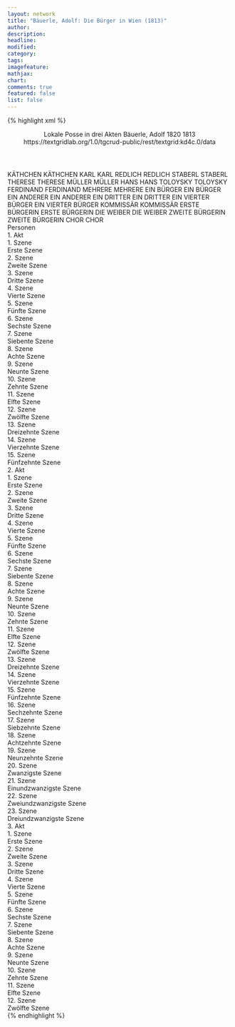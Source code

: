 ```yaml
---
layout: network
title: "Bäuerle, Adolf: Die Bürger in Wien (1813)"
author:
description:
headline:
modified:
category:
tags:
imagefeature: 
mathjax: 
chart: 
comments: true
featured: false
list: false
---
```

{% highlight xml %}
<?xml-model href="https://raw.githubusercontent.com/DLiNa/project/master/rules/lina.rnc"?><?xml-model href="https://raw.githubusercontent.com/DLiNa/project/master/rules/lina.sch"?>
<play xmlns="http://lina.digital">
  <header>
    <title>Die Bürger in Wien</title>
    <subtitle>Lokale Posse in drei Akten</subtitle>
    <genretitle/>
    <author>Bäuerle, Adolf</author>
    <date type="print">1820</date>
    <date type="premiere">1813</date>
    <date type="written"/>
    <source>https://textgridlab.org/1.0/tgcrud-public/rest/textgrid:kd4c.0/data</source>
  </header>
  <personae>
    <character>
      <name>KÄTHCHEN</name>
      <alias xml:id="käthchen">
        <name>KÄTHCHEN</name>
      </alias>
    </character>
    <character>
      <name>KARL</name>
      <alias xml:id="karl">
        <name>KARL</name>
      </alias>
    </character>
    <character>
      <name>REDLICH</name>
      <alias xml:id="redlich">
        <name>REDLICH</name>
      </alias>
    </character>
    <character>
      <name>STABERL</name>
      <alias xml:id="staberl">
        <name>STABERL</name>
      </alias>
    </character>
    <character>
      <name>THERESE</name>
      <alias xml:id="therese">
        <name>THERESE</name>
      </alias>
    </character>
    <character>
      <name>MÜLLER</name>
      <alias xml:id="müller">
        <name>MÜLLER</name>
      </alias>
    </character>
    <character>
      <name>HANS</name>
      <alias xml:id="hans">
        <name>HANS</name>
      </alias>
    </character>
    <character>
      <name>TOLOYSKY</name>
      <alias xml:id="toloysky">
        <name>TOLOYSKY</name>
      </alias>
    </character>
    <character>
      <name>FERDINAND</name>
      <alias xml:id="ferdinand">
        <name>FERDINAND</name>
      </alias>
    </character>
    <character>
      <name>MEHRERE</name>
      <alias xml:id="mehrere">
        <name>MEHRERE</name>
      </alias>
    </character>
    <character>
      <name>EIN BÜRGER</name>
      <alias xml:id="ein_bürger">
        <name>EIN BÜRGER</name>
      </alias>
    </character>
    <character>
      <name>EIN ANDERER</name>
      <alias xml:id="ein_anderer">
        <name>EIN ANDERER</name>
      </alias>
    </character>
    <character>
      <name>EIN DRITTER</name>
      <alias xml:id="ein_dritter">
        <name>EIN DRITTER</name>
      </alias>
    </character>
    <character>
      <name>EIN VIERTER BÜRGER</name>
      <alias xml:id="ein_vierter_bürger">
        <name>EIN VIERTER BÜRGER</name>
      </alias>
    </character>
    <character>
      <name>KOMMISSÄR</name>
      <alias xml:id="kommissär">
        <name>KOMMISSÄR</name>
      </alias>
    </character>
    <character>
      <name>ERSTE BÜRGERIN</name>
      <alias xml:id="erste_bürgerin">
        <name>ERSTE BÜRGERIN</name>
      </alias>
    </character>
    <character>
      <name>DIE WEIBER</name>
      <alias xml:id="die_weiber">
        <name>DIE WEIBER</name>
      </alias>
    </character>
    <character>
      <name>ZWEITE BÜRGERIN</name>
      <alias xml:id="zweite_bürgerin">
        <name>ZWEITE BÜRGERIN</name>
      </alias>
    </character>
    <character>
      <name>CHOR</name>
      <alias xml:id="chor">
        <name>CHOR</name>
      </alias>
    </character>
  </personae>
  <text>
    <div>
      <head>Personen</head>
    </div>
    <div>
      <head>1. Akt</head>
      <div>
        <head>1. Szene</head>
        <div>
          <head>Erste Szene</head>
          <sp who="#käthchen">
            <amount n="1" unit="speech_acts"/>
            <amount n="72" unit="words"/>
            <amount n="402" unit="chars"/>
          </sp>
        </div>
      </div>
      <div>
        <head>2. Szene</head>
        <div>
          <head>Zweite Szene</head>
          <sp who="#karl">
            <amount n="5" unit="speech_acts"/>
            <amount n="174" unit="words"/>
            <amount n="1" unit="lines"/>
            <amount n="930" unit="chars"/>
          </sp>
          <sp who="#käthchen">
            <amount n="4" unit="speech_acts"/>
            <amount n="115" unit="words"/>
            <amount n="1" unit="lines"/>
            <amount n="607" unit="chars"/>
          </sp>
        </div>
      </div>
      <div>
        <head>3. Szene</head>
        <div>
          <head>Dritte Szene</head>
          <sp who="#redlich">
            <amount n="13" unit="speech_acts"/>
            <amount n="415" unit="words"/>
            <amount n="9" unit="lines"/>
            <amount n="2177" unit="chars"/>
          </sp>
          <sp who="#käthchen">
            <amount n="3" unit="speech_acts"/>
            <amount n="9" unit="words"/>
            <amount n="3" unit="lines"/>
            <amount n="40" unit="chars"/>
          </sp>
          <sp who="#karl">
            <amount n="8" unit="speech_acts"/>
            <amount n="38" unit="words"/>
            <amount n="8" unit="lines"/>
            <amount n="189" unit="chars"/>
          </sp>
        </div>
      </div>
      <div>
        <head>4. Szene</head>
        <div>
          <head>Vierte Szene</head>
          <sp who="#redlich">
            <amount n="1" unit="speech_acts"/>
            <amount n="50" unit="words"/>
            <amount n="299" unit="chars"/>
          </sp>
        </div>
      </div>
      <div>
        <head>5. Szene</head>
        <div>
          <head>Fünfte Szene</head>
          <sp who="#staberl">
            <amount n="6" unit="speech_acts"/>
            <amount n="1021" unit="words"/>
            <amount n="1" unit="lines"/>
            <amount n="5717" unit="chars"/>
          </sp>
          <sp who="#redlich">
            <amount n="5" unit="speech_acts"/>
            <amount n="29" unit="words"/>
            <amount n="5" unit="lines"/>
            <amount n="145" unit="chars"/>
          </sp>
        </div>
      </div>
      <div>
        <head>6. Szene</head>
        <div>
          <head>Sechste Szene</head>
          <sp who="#therese">
            <amount n="5" unit="speech_acts"/>
            <amount n="64" unit="words"/>
            <amount n="4" unit="lines"/>
            <amount n="367" unit="chars"/>
          </sp>
          <sp who="#redlich">
            <amount n="7" unit="speech_acts"/>
            <amount n="240" unit="words"/>
            <amount n="3" unit="lines"/>
            <amount n="1274" unit="chars"/>
          </sp>
          <sp who="#staberl">
            <amount n="7" unit="speech_acts"/>
            <amount n="246" unit="words"/>
            <amount n="5" unit="lines"/>
            <amount n="1335" unit="chars"/>
          </sp>
        </div>
      </div>
      <div>
        <head>7. Szene</head>
        <div>
          <head>Siebente Szene</head>
          <sp who="#redlich">
            <amount n="4" unit="speech_acts"/>
            <amount n="228" unit="words"/>
            <amount n="1236" unit="chars"/>
          </sp>
          <sp who="#therese">
            <amount n="3" unit="speech_acts"/>
            <amount n="23" unit="words"/>
            <amount n="3" unit="lines"/>
            <amount n="106" unit="chars"/>
          </sp>
        </div>
      </div>
      <div>
        <head>8. Szene</head>
        <div>
          <head>Achte Szene</head>
          <sp who="#therese">
            <amount n="1" unit="speech_acts"/>
            <amount n="43" unit="words"/>
            <amount n="227" unit="chars"/>
          </sp>
        </div>
      </div>
      <div>
        <head>9. Szene</head>
        <div>
          <head>Neunte Szene</head>
          <sp who="#müller">
            <amount n="4" unit="speech_acts"/>
            <amount n="105" unit="words"/>
            <amount n="1" unit="lines"/>
            <amount n="598" unit="chars"/>
          </sp>
          <sp who="#therese">
            <amount n="3" unit="speech_acts"/>
            <amount n="64" unit="words"/>
            <amount n="1" unit="lines"/>
            <amount n="384" unit="chars"/>
          </sp>
        </div>
      </div>
      <div>
        <head>10. Szene</head>
        <div>
          <head>Zehnte Szene</head>
          <sp who="#käthchen">
            <amount n="6" unit="speech_acts"/>
            <amount n="222" unit="words"/>
            <amount n="1" unit="lines"/>
            <amount n="1195" unit="chars"/>
          </sp>
          <sp who="#therese">
            <amount n="5" unit="speech_acts"/>
            <amount n="137" unit="words"/>
            <amount n="3" unit="lines"/>
            <amount n="730" unit="chars"/>
          </sp>
          <sp who="#müller">
            <amount n="3" unit="speech_acts"/>
            <amount n="158" unit="words"/>
            <amount n="1" unit="lines"/>
            <amount n="905" unit="chars"/>
          </sp>
        </div>
      </div>
      <div>
        <head>11. Szene</head>
        <div>
          <head>Elfte Szene</head>
          <sp who="#redlich">
            <amount n="8" unit="speech_acts"/>
            <amount n="234" unit="words"/>
            <amount n="3" unit="lines"/>
            <amount n="1353" unit="chars"/>
          </sp>
          <sp who="#therese">
            <amount n="2" unit="speech_acts"/>
            <amount n="12" unit="words"/>
            <amount n="2" unit="lines"/>
            <amount n="57" unit="chars"/>
          </sp>
          <sp who="#hans">
            <amount n="6" unit="speech_acts"/>
            <amount n="99" unit="words"/>
            <amount n="5" unit="lines"/>
            <amount n="498" unit="chars"/>
          </sp>
        </div>
      </div>
      <div>
        <head>12. Szene</head>
        <div>
          <head>Zwölfte Szene</head>
          <sp who="#redlich">
            <amount n="10" unit="speech_acts"/>
            <amount n="260" unit="words"/>
            <amount n="3" unit="lines"/>
            <amount n="1445" unit="chars"/>
          </sp>
          <sp who="#müller">
            <amount n="8" unit="speech_acts"/>
            <amount n="76" unit="words"/>
            <amount n="7" unit="lines"/>
            <amount n="446" unit="chars"/>
          </sp>
          <sp who="#käthchen">
            <amount n="4" unit="speech_acts"/>
            <amount n="44" unit="words"/>
            <amount n="3" unit="lines"/>
            <amount n="233" unit="chars"/>
          </sp>
          <sp who="#therese">
            <amount n="1" unit="speech_acts"/>
            <amount n="13" unit="words"/>
            <amount n="1" unit="lines"/>
            <amount n="63" unit="chars"/>
          </sp>
        </div>
      </div>
      <div>
        <head>13. Szene</head>
        <div>
          <head>Dreizehnte Szene</head>
          <sp who="#staberl">
            <amount n="3" unit="speech_acts"/>
            <amount n="106" unit="words"/>
            <amount n="578" unit="chars"/>
          </sp>
          <sp who="#toloysky">
            <amount n="2" unit="speech_acts"/>
            <amount n="20" unit="words"/>
            <amount n="2" unit="lines"/>
            <amount n="98" unit="chars"/>
          </sp>
          <sp who="#redlich">
            <amount n="4" unit="speech_acts"/>
            <amount n="79" unit="words"/>
            <amount n="3" unit="lines"/>
            <amount n="432" unit="chars"/>
          </sp>
          <sp who="#müller">
            <amount n="2" unit="speech_acts"/>
            <amount n="19" unit="words"/>
            <amount n="2" unit="lines"/>
            <amount n="101" unit="chars"/>
          </sp>
        </div>
      </div>
      <div>
        <head>14. Szene</head>
        <div>
          <head>Vierzehnte Szene</head>
          <sp who="#ferdinand">
            <amount n="3" unit="speech_acts"/>
            <amount n="32" unit="words"/>
            <amount n="2" unit="lines"/>
            <amount n="195" unit="chars"/>
          </sp>
          <sp who="#staberl">
            <amount n="6" unit="speech_acts"/>
            <amount n="55" unit="words"/>
            <amount n="6" unit="lines"/>
            <amount n="288" unit="chars"/>
          </sp>
          <sp who="#redlich">
            <amount n="3" unit="speech_acts"/>
            <amount n="72" unit="words"/>
            <amount n="1" unit="lines"/>
            <amount n="380" unit="chars"/>
          </sp>
          <sp who="#therese">
            <amount n="1" unit="speech_acts"/>
            <amount n="13" unit="words"/>
            <amount n="1" unit="lines"/>
            <amount n="57" unit="chars"/>
          </sp>
          <sp who="#käthchen">
            <amount n="1" unit="speech_acts"/>
            <amount n="7" unit="words"/>
            <amount n="1" unit="lines"/>
            <amount n="39" unit="chars"/>
          </sp>
        </div>
      </div>
      <div>
        <head>15. Szene</head>
        <div>
          <head>Fünfzehnte Szene</head>
          <sp who="#redlich">
            <amount n="10" unit="speech_acts"/>
            <amount n="299" unit="words"/>
            <amount n="21" unit="lines"/>
            <amount n="1605" unit="chars"/>
          </sp>
          <sp who="#staberl">
            <amount n="14" unit="speech_acts"/>
            <amount n="218" unit="words"/>
            <amount n="10" unit="lines"/>
            <amount n="1178" unit="chars"/>
          </sp>
          <sp who="#staberl #toloysky #hans #redlich #müller #käthchen #ein_bürger #ein_anderer #ein_dritter #ein_vierter_bürger">
            <amount n="3" unit="speech_acts"/>
            <amount n="3" unit="words"/>
            <amount n="3" unit="lines"/>
            <amount n="18" unit="chars"/>
          </sp>
          <sp who="#hans">
            <amount n="9" unit="speech_acts"/>
            <amount n="98" unit="words"/>
            <amount n="7" unit="lines"/>
            <amount n="547" unit="chars"/>
          </sp>
          <sp who="#mehrere">
            <amount n="1" unit="speech_acts"/>
            <amount n="2" unit="words"/>
            <amount n="1" unit="lines"/>
            <amount n="9" unit="chars"/>
          </sp>
          <sp who="#ein_bürger">
            <amount n="1" unit="speech_acts"/>
            <amount n="4" unit="words"/>
            <amount n="1" unit="lines"/>
            <amount n="22" unit="chars"/>
          </sp>
          <sp who="#ein_anderer">
            <amount n="1" unit="speech_acts"/>
            <amount n="5" unit="words"/>
            <amount n="1" unit="lines"/>
            <amount n="22" unit="chars"/>
          </sp>
          <sp who="#ein_dritter">
            <amount n="1" unit="speech_acts"/>
            <amount n="5" unit="words"/>
            <amount n="1" unit="lines"/>
            <amount n="27" unit="chars"/>
          </sp>
          <sp who="#toloysky">
            <amount n="1" unit="speech_acts"/>
            <amount n="6" unit="words"/>
            <amount n="1" unit="lines"/>
            <amount n="27" unit="chars"/>
          </sp>
          <sp who="#ein_vierter_bürger">
            <amount n="1" unit="speech_acts"/>
            <amount n="10" unit="words"/>
            <amount n="1" unit="lines"/>
            <amount n="48" unit="chars"/>
          </sp>
          <sp who="#müller">
            <amount n="3" unit="speech_acts"/>
            <amount n="33" unit="words"/>
            <amount n="3" unit="lines"/>
            <amount n="187" unit="chars"/>
          </sp>
          <sp who="#staberl #toloysky #hans #redlich #müller #käthchen #ein_bürger #ein_anderer #ein_dritter #ein_vierter_bürger">
            <amount n="1" unit="speech_acts"/>
            <amount n="7" unit="words"/>
            <amount n="1" unit="lines"/>
            <amount n="35" unit="chars"/>
          </sp>
        </div>
      </div>
    </div>
    <div>
      <head>2. Akt</head>
      <div>
        <head>1. Szene</head>
        <div>
          <head>Erste Szene</head>
          <sp who="#redlich">
            <amount n="1" unit="speech_acts"/>
            <amount n="42" unit="words"/>
            <amount n="219" unit="chars"/>
          </sp>
        </div>
      </div>
      <div>
        <head>2. Szene</head>
        <div>
          <head>Zweite Szene</head>
          <sp who="#staberl">
            <amount n="8" unit="speech_acts"/>
            <amount n="469" unit="words"/>
            <amount n="1" unit="lines"/>
            <amount n="2525" unit="chars"/>
          </sp>
          <sp who="#redlich">
            <amount n="8" unit="speech_acts"/>
            <amount n="137" unit="words"/>
            <amount n="6" unit="lines"/>
            <amount n="756" unit="chars"/>
          </sp>
        </div>
      </div>
      <div>
        <head>3. Szene</head>
        <div>
          <head>Dritte Szene</head>
          <sp who="#staberl">
            <amount n="1" unit="speech_acts"/>
            <amount n="63" unit="words"/>
            <amount n="305" unit="chars"/>
          </sp>
        </div>
      </div>
      <div>
        <head>4. Szene</head>
        <div>
          <head>Vierte Szene</head>
          <sp who="#hans">
            <amount n="13" unit="speech_acts"/>
            <amount n="344" unit="words"/>
            <amount n="5" unit="lines"/>
            <amount n="1822" unit="chars"/>
          </sp>
          <sp who="#staberl">
            <amount n="12" unit="speech_acts"/>
            <amount n="198" unit="words"/>
            <amount n="10" unit="lines"/>
            <amount n="1079" unit="chars"/>
          </sp>
        </div>
      </div>
      <div>
        <head>5. Szene</head>
        <div>
          <head>Fünfte Szene</head>
          <sp who="#staberl">
            <amount n="1" unit="speech_acts"/>
            <amount n="50" unit="words"/>
            <amount n="269" unit="chars"/>
          </sp>
        </div>
      </div>
      <div>
        <head>6. Szene</head>
        <div>
          <head>Sechste Szene</head>
          <sp who="#therese">
            <amount n="11" unit="speech_acts"/>
            <amount n="185" unit="words"/>
            <amount n="7" unit="lines"/>
            <amount n="1069" unit="chars"/>
          </sp>
          <sp who="#staberl">
            <amount n="11" unit="speech_acts"/>
            <amount n="252" unit="words"/>
            <amount n="8" unit="lines"/>
            <amount n="1380" unit="chars"/>
          </sp>
        </div>
      </div>
      <div>
        <head>7. Szene</head>
        <div>
          <head>Siebente Szene</head>
          <sp who="#redlich">
            <amount n="14" unit="speech_acts"/>
            <amount n="145" unit="words"/>
            <amount n="11" unit="lines"/>
            <amount n="785" unit="chars"/>
          </sp>
          <sp who="#therese">
            <amount n="13" unit="speech_acts"/>
            <amount n="231" unit="words"/>
            <amount n="10" unit="lines"/>
            <amount n="1204" unit="chars"/>
          </sp>
        </div>
      </div>
      <div>
        <head>8. Szene</head>
        <div>
          <head>Achte Szene</head>
          <sp who="#therese">
            <amount n="1" unit="speech_acts"/>
            <amount n="29" unit="words"/>
            <amount n="164" unit="chars"/>
          </sp>
        </div>
      </div>
      <div>
        <head>9. Szene</head>
        <div>
          <head>Neunte Szene</head>
          <sp who="#staberl">
            <amount n="1" unit="speech_acts"/>
            <amount n="32" unit="words"/>
            <amount n="178" unit="chars"/>
          </sp>
          <sp who="#therese">
            <amount n="1" unit="speech_acts"/>
            <amount n="29" unit="words"/>
            <amount n="157" unit="chars"/>
          </sp>
        </div>
      </div>
      <div>
        <head>10. Szene</head>
        <div>
          <head>Zehnte Szene</head>
          <sp who="#staberl">
            <amount n="1" unit="speech_acts"/>
            <amount n="1144" unit="words"/>
            <amount n="6294" unit="chars"/>
          </sp>
        </div>
      </div>
      <div>
        <head>11. Szene</head>
        <div>
          <head>Elfte Szene</head>
          <sp who="#müller">
            <amount n="10" unit="speech_acts"/>
            <amount n="94" unit="words"/>
            <amount n="9" unit="lines"/>
            <amount n="493" unit="chars"/>
          </sp>
          <sp who="#staberl">
            <amount n="10" unit="speech_acts"/>
            <amount n="383" unit="words"/>
            <amount n="3" unit="lines"/>
            <amount n="2021" unit="chars"/>
          </sp>
        </div>
      </div>
      <div>
        <head>12. Szene</head>
        <div>
          <head>Zwölfte Szene</head>
          <sp who="#therese">
            <amount n="3" unit="speech_acts"/>
            <amount n="50" unit="words"/>
            <amount n="2" unit="lines"/>
            <amount n="265" unit="chars"/>
          </sp>
          <sp who="#staberl">
            <amount n="2" unit="speech_acts"/>
            <amount n="46" unit="words"/>
            <amount n="265" unit="chars"/>
          </sp>
          <sp who="#müller">
            <amount n="2" unit="speech_acts"/>
            <amount n="12" unit="words"/>
            <amount n="2" unit="lines"/>
            <amount n="67" unit="chars"/>
          </sp>
        </div>
      </div>
      <div>
        <head>13. Szene</head>
        <div>
          <head>Dreizehnte Szene</head>
          <sp who="#staberl">
            <amount n="1" unit="speech_acts"/>
            <amount n="67" unit="words"/>
            <amount n="315" unit="chars"/>
          </sp>
        </div>
      </div>
      <div>
        <head>14. Szene</head>
        <div>
          <head>Vierzehnte Szene</head>
          <sp who="#käthchen">
            <amount n="20" unit="speech_acts"/>
            <amount n="330" unit="words"/>
            <amount n="14" unit="lines"/>
            <amount n="1728" unit="chars"/>
          </sp>
          <sp who="#staberl">
            <amount n="19" unit="speech_acts"/>
            <amount n="391" unit="words"/>
            <amount n="12" unit="lines"/>
            <amount n="2122" unit="chars"/>
          </sp>
        </div>
      </div>
      <div>
        <head>15. Szene</head>
        <div>
          <head>Fünfzehnte Szene</head>
          <sp who="#staberl">
            <amount n="1" unit="speech_acts"/>
            <amount n="77" unit="words"/>
            <amount n="441" unit="chars"/>
          </sp>
        </div>
      </div>
      <div>
        <head>16. Szene</head>
        <div>
          <head>Sechzehnte Szene</head>
          <sp who="#müller">
            <amount n="4" unit="speech_acts"/>
            <amount n="90" unit="words"/>
            <amount n="3" unit="lines"/>
            <amount n="493" unit="chars"/>
          </sp>
          <sp who="#therese">
            <amount n="4" unit="speech_acts"/>
            <amount n="62" unit="words"/>
            <amount n="3" unit="lines"/>
            <amount n="324" unit="chars"/>
          </sp>
        </div>
      </div>
      <div>
        <head>17. Szene</head>
        <div>
          <head>Siebzehnte Szene</head>
          <sp who="#müller">
            <amount n="1" unit="speech_acts"/>
            <amount n="10" unit="words"/>
            <amount n="1" unit="lines"/>
            <amount n="48" unit="chars"/>
          </sp>
        </div>
      </div>
      <div>
        <head>18. Szene</head>
        <div>
          <head>Achtzehnte Szene</head>
          <sp who="#therese">
            <amount n="3" unit="speech_acts"/>
            <amount n="31" unit="words"/>
            <amount n="3" unit="lines"/>
            <amount n="161" unit="chars"/>
          </sp>
          <sp who="#käthchen">
            <amount n="7" unit="speech_acts"/>
            <amount n="86" unit="words"/>
            <amount n="6" unit="lines"/>
            <amount n="427" unit="chars"/>
          </sp>
          <sp who="#müller">
            <amount n="7" unit="speech_acts"/>
            <amount n="161" unit="words"/>
            <amount n="3" unit="lines"/>
            <amount n="912" unit="chars"/>
          </sp>
        </div>
      </div>
      <div>
        <head>19. Szene</head>
        <div>
          <head>Neunzehnte Szene</head>
          <sp who="#therese">
            <amount n="1" unit="speech_acts"/>
            <amount n="36" unit="words"/>
            <amount n="178" unit="chars"/>
          </sp>
        </div>
      </div>
      <div>
        <head>20. Szene</head>
        <div>
          <head>Zwanzigste Szene</head>
          <sp who="#karl">
            <amount n="11" unit="speech_acts"/>
            <amount n="208" unit="words"/>
            <amount n="6" unit="lines"/>
            <amount n="1156" unit="chars"/>
          </sp>
          <sp who="#therese">
            <amount n="11" unit="speech_acts"/>
            <amount n="122" unit="words"/>
            <amount n="8" unit="lines"/>
            <amount n="630" unit="chars"/>
          </sp>
        </div>
      </div>
      <div>
        <head>21. Szene</head>
        <div>
          <head>Einundzwanzigste Szene</head>
          <sp who="#staberl">
            <amount n="1" unit="speech_acts"/>
            <amount n="82" unit="words"/>
            <amount n="438" unit="chars"/>
          </sp>
        </div>
      </div>
      <div>
        <head>22. Szene</head>
        <div>
          <head>Zweiundzwanzigste Szene</head>
          <sp who="#toloysky">
            <amount n="7" unit="speech_acts"/>
            <amount n="102" unit="words"/>
            <amount n="4" unit="lines"/>
            <amount n="565" unit="chars"/>
          </sp>
          <sp who="#staberl">
            <amount n="7" unit="speech_acts"/>
            <amount n="163" unit="words"/>
            <amount n="3" unit="lines"/>
            <amount n="869" unit="chars"/>
          </sp>
          <sp who="#karl">
            <amount n="1" unit="speech_acts"/>
            <amount n="5" unit="words"/>
            <amount n="1" unit="lines"/>
            <amount n="27" unit="chars"/>
          </sp>
          <sp who="#käthchen">
            <amount n="1" unit="speech_acts"/>
            <amount n="4" unit="words"/>
            <amount n="1" unit="lines"/>
            <amount n="19" unit="chars"/>
          </sp>
        </div>
      </div>
      <div>
        <head>23. Szene</head>
        <div>
          <head>Dreiundzwanzigste Szene</head>
          <sp who="#staberl">
            <amount n="1" unit="speech_acts"/>
            <amount n="2" unit="words"/>
            <amount n="1" unit="lines"/>
            <amount n="13" unit="chars"/>
          </sp>
        </div>
      </div>
    </div>
    <div>
      <head>3. Akt</head>
      <div>
        <head>1. Szene</head>
        <div>
          <head>Erste Szene</head>
          <sp who="#staberl">
            <amount n="8" unit="speech_acts"/>
            <amount n="184" unit="words"/>
            <amount n="5" unit="lines"/>
            <amount n="983" unit="chars"/>
          </sp>
          <sp who="#karl">
            <amount n="3" unit="speech_acts"/>
            <amount n="52" unit="words"/>
            <amount n="2" unit="lines"/>
            <amount n="279" unit="chars"/>
          </sp>
          <sp who="#redlich">
            <amount n="6" unit="speech_acts"/>
            <amount n="90" unit="words"/>
            <amount n="4" unit="lines"/>
            <amount n="498" unit="chars"/>
          </sp>
          <sp who="#toloysky">
            <amount n="2" unit="speech_acts"/>
            <amount n="19" unit="words"/>
            <amount n="2" unit="lines"/>
            <amount n="85" unit="chars"/>
          </sp>
          <sp who="#käthchen">
            <amount n="2" unit="speech_acts"/>
            <amount n="67" unit="words"/>
            <amount n="1" unit="lines"/>
            <amount n="350" unit="chars"/>
          </sp>
        </div>
      </div>
      <div>
        <head>2. Szene</head>
        <div>
          <head>Zweite Szene</head>
          <sp who="#staberl">
            <amount n="6" unit="speech_acts"/>
            <amount n="88" unit="words"/>
            <amount n="5" unit="lines"/>
            <amount n="466" unit="chars"/>
          </sp>
          <sp who="#redlich">
            <amount n="4" unit="speech_acts"/>
            <amount n="82" unit="words"/>
            <amount n="2" unit="lines"/>
            <amount n="473" unit="chars"/>
          </sp>
          <sp who="#müller">
            <amount n="4" unit="speech_acts"/>
            <amount n="52" unit="words"/>
            <amount n="3" unit="lines"/>
            <amount n="296" unit="chars"/>
          </sp>
          <sp who="#karl">
            <amount n="3" unit="speech_acts"/>
            <amount n="47" unit="words"/>
            <amount n="3" unit="lines"/>
            <amount n="256" unit="chars"/>
          </sp>
          <sp who="#käthchen">
            <amount n="1" unit="speech_acts"/>
            <amount n="30" unit="words"/>
            <amount n="154" unit="chars"/>
          </sp>
        </div>
      </div>
      <div>
        <head>3. Szene</head>
        <div>
          <head>Dritte Szene</head>
          <sp who="#müller">
            <amount n="15" unit="speech_acts"/>
            <amount n="306" unit="words"/>
            <amount n="6" unit="lines"/>
            <amount n="1728" unit="chars"/>
          </sp>
          <sp who="#staberl">
            <amount n="19" unit="speech_acts"/>
            <amount n="667" unit="words"/>
            <amount n="10" unit="lines"/>
            <amount n="3730" unit="chars"/>
          </sp>
          <sp who="#toloysky">
            <amount n="11" unit="speech_acts"/>
            <amount n="202" unit="words"/>
            <amount n="8" unit="lines"/>
            <amount n="1179" unit="chars"/>
          </sp>
        </div>
      </div>
      <div>
        <head>4. Szene</head>
        <div>
          <head>Vierte Szene</head>
          <sp who="#redlich">
            <amount n="2" unit="speech_acts"/>
            <amount n="22" unit="words"/>
            <amount n="2" unit="lines"/>
            <amount n="117" unit="chars"/>
          </sp>
          <sp who="#kommissär">
            <amount n="5" unit="speech_acts"/>
            <amount n="140" unit="words"/>
            <amount n="1" unit="lines"/>
            <amount n="804" unit="chars"/>
          </sp>
          <sp who="#müller">
            <amount n="4" unit="speech_acts"/>
            <amount n="26" unit="words"/>
            <amount n="3" unit="lines"/>
            <amount n="152" unit="chars"/>
          </sp>
          <sp who="#staberl">
            <amount n="4" unit="speech_acts"/>
            <amount n="129" unit="words"/>
            <amount n="2" unit="lines"/>
            <amount n="766" unit="chars"/>
          </sp>
          <sp who="#toloysky">
            <amount n="3" unit="speech_acts"/>
            <amount n="27" unit="words"/>
            <amount n="2" unit="lines"/>
            <amount n="163" unit="chars"/>
          </sp>
        </div>
      </div>
      <div>
        <head>5. Szene</head>
        <div>
          <head>Fünfte Szene</head>
          <sp who="#toloysky">
            <amount n="3" unit="speech_acts"/>
            <amount n="31" unit="words"/>
            <amount n="3" unit="lines"/>
            <amount n="179" unit="chars"/>
          </sp>
          <sp who="#ein_bürger">
            <amount n="1" unit="speech_acts"/>
          </sp>
          <sp who="#hans">
            <amount n="1" unit="speech_acts"/>
            <amount n="12" unit="words"/>
            <amount n="1" unit="lines"/>
            <amount n="54" unit="chars"/>
          </sp>
        </div>
      </div>
      <div>
        <head>6. Szene</head>
        <div>
          <head>Sechste Szene</head>
          <sp who="#toloysky">
            <amount n="3" unit="speech_acts"/>
            <amount n="39" unit="words"/>
            <amount n="3" unit="lines"/>
            <amount n="212" unit="chars"/>
          </sp>
          <sp who="#erste_bürgerin">
            <amount n="2" unit="speech_acts"/>
            <amount n="17" unit="words"/>
            <amount n="2" unit="lines"/>
            <amount n="100" unit="chars"/>
          </sp>
          <sp who="#hans">
            <amount n="1" unit="speech_acts"/>
            <amount n="55" unit="words"/>
            <amount n="273" unit="chars"/>
          </sp>
          <sp who="#die_weiber">
            <amount n="1" unit="speech_acts"/>
            <amount n="4" unit="words"/>
            <amount n="1" unit="lines"/>
            <amount n="23" unit="chars"/>
          </sp>
        </div>
      </div>
      <div>
        <head>7. Szene</head>
        <div>
          <head>Siebente Szene</head>
          <sp who="#toloysky">
            <amount n="2" unit="speech_acts"/>
            <amount n="6" unit="words"/>
            <amount n="2" unit="lines"/>
            <amount n="27" unit="chars"/>
          </sp>
          <sp who="#staberl">
            <amount n="21" unit="speech_acts"/>
            <amount n="778" unit="words"/>
            <amount n="7" unit="lines"/>
            <amount n="4158" unit="chars"/>
          </sp>
          <sp who="#die_weiber">
            <amount n="4" unit="speech_acts"/>
            <amount n="27" unit="words"/>
            <amount n="4" unit="lines"/>
            <amount n="121" unit="chars"/>
          </sp>
          <sp who="#erste_bürgerin">
            <amount n="4" unit="speech_acts"/>
            <amount n="38" unit="words"/>
            <amount n="4" unit="lines"/>
            <amount n="198" unit="chars"/>
          </sp>
          <sp who="#hans #die_weiber">
            <amount n="1" unit="speech_acts"/>
            <amount n="3" unit="words"/>
            <amount n="1" unit="lines"/>
            <amount n="16" unit="chars"/>
          </sp>
          <sp who="#hans">
            <amount n="9" unit="speech_acts"/>
            <amount n="60" unit="words"/>
            <amount n="8" unit="lines"/>
            <amount n="326" unit="chars"/>
          </sp>
          <sp who="#zweite_bürgerin">
            <amount n="1" unit="speech_acts"/>
            <amount n="8" unit="words"/>
            <amount n="1" unit="lines"/>
            <amount n="40" unit="chars"/>
          </sp>
        </div>
      </div>
      <div>
        <head>8. Szene</head>
        <div>
          <head>Achte Szene</head>
          <sp who="#redlich">
            <amount n="9" unit="speech_acts"/>
            <amount n="173" unit="words"/>
            <amount n="6" unit="lines"/>
            <amount n="950" unit="chars"/>
          </sp>
          <sp who="#therese">
            <amount n="8" unit="speech_acts"/>
            <amount n="118" unit="words"/>
            <amount n="6" unit="lines"/>
            <amount n="613" unit="chars"/>
          </sp>
        </div>
      </div>
      <div>
        <head>9. Szene</head>
        <div>
          <head>Neunte Szene</head>
          <sp who="#staberl">
            <amount n="2" unit="speech_acts"/>
            <amount n="47" unit="words"/>
            <amount n="1" unit="lines"/>
            <amount n="268" unit="chars"/>
          </sp>
          <sp who="#redlich">
            <amount n="1" unit="speech_acts"/>
            <amount n="22" unit="words"/>
            <amount n="134" unit="chars"/>
          </sp>
        </div>
      </div>
      <div>
        <head>10. Szene</head>
        <div>
          <head>Zehnte Szene</head>
          <sp who="#redlich">
            <amount n="3" unit="speech_acts"/>
            <amount n="42" unit="words"/>
            <amount n="3" unit="lines"/>
            <amount n="224" unit="chars"/>
          </sp>
          <sp who="#therese #redlich #staberl #toloysky #erste_bürgerin #zweite_bürgerin #ein_bürger #ein_anderer #ein_dritter #ein_vierter_bürger">
            <amount n="1" unit="speech_acts"/>
            <amount n="3" unit="words"/>
            <amount n="1" unit="lines"/>
            <amount n="21" unit="chars"/>
          </sp>
          <sp who="#toloysky">
            <amount n="2" unit="speech_acts"/>
            <amount n="18" unit="words"/>
            <amount n="2" unit="lines"/>
            <amount n="95" unit="chars"/>
          </sp>
          <sp who="#staberl">
            <amount n="1" unit="speech_acts"/>
            <amount n="11" unit="words"/>
            <amount n="1" unit="lines"/>
            <amount n="69" unit="chars"/>
          </sp>
        </div>
      </div>
      <div>
        <head>11. Szene</head>
        <div>
          <head>Elfte Szene</head>
          <sp who="#redlich">
            <amount n="5" unit="speech_acts"/>
            <amount n="95" unit="words"/>
            <amount n="2" unit="lines"/>
            <amount n="535" unit="chars"/>
          </sp>
          <sp who="#karl">
            <amount n="2" unit="speech_acts"/>
            <amount n="26" unit="words"/>
            <amount n="2" unit="lines"/>
            <amount n="141" unit="chars"/>
          </sp>
          <sp who="#therese">
            <amount n="2" unit="speech_acts"/>
            <amount n="12" unit="words"/>
            <amount n="2" unit="lines"/>
            <amount n="67" unit="chars"/>
          </sp>
          <sp who="#käthchen">
            <amount n="1" unit="speech_acts"/>
            <amount n="9" unit="words"/>
            <amount n="1" unit="lines"/>
            <amount n="43" unit="chars"/>
          </sp>
        </div>
      </div>
      <div>
        <head>12. Szene</head>
        <div>
          <head>Zwölfte Szene</head>
          <sp who="#staberl">
            <amount n="7" unit="speech_acts"/>
            <amount n="343" unit="words"/>
            <amount n="16" unit="lines"/>
            <amount n="1822" unit="chars"/>
          </sp>
          <sp who="#redlich">
            <amount n="5" unit="speech_acts"/>
            <amount n="80" unit="words"/>
            <amount n="3" unit="lines"/>
            <amount n="431" unit="chars"/>
          </sp>
          <sp who="#hans">
            <amount n="2" unit="speech_acts"/>
            <amount n="4" unit="words"/>
            <amount n="1" unit="lines"/>
            <amount n="26" unit="chars"/>
          </sp>
          <sp who="#therese #redlich #staberl #toloysky #erste_bürgerin #zweite_bürgerin #ein_bürger #ein_anderer #ein_dritter #ein_vierter_bürger #karl #käthchen">
            <amount n="1" unit="speech_acts"/>
            <amount n="10" unit="words"/>
            <amount n="1" unit="lines"/>
            <amount n="53" unit="chars"/>
          </sp>
          <sp who="#karl">
            <amount n="1" unit="speech_acts"/>
            <amount n="5" unit="words"/>
            <amount n="1" unit="lines"/>
            <amount n="28" unit="chars"/>
          </sp>
          <sp who="#chor">
            <amount n="3" unit="speech_acts"/>
            <amount n="78" unit="words"/>
            <amount n="12" unit="lines"/>
            <amount n="390" unit="chars"/>
          </sp>
        </div>
      </div>
    </div>
  </text>
</play>
{% endhighlight %}